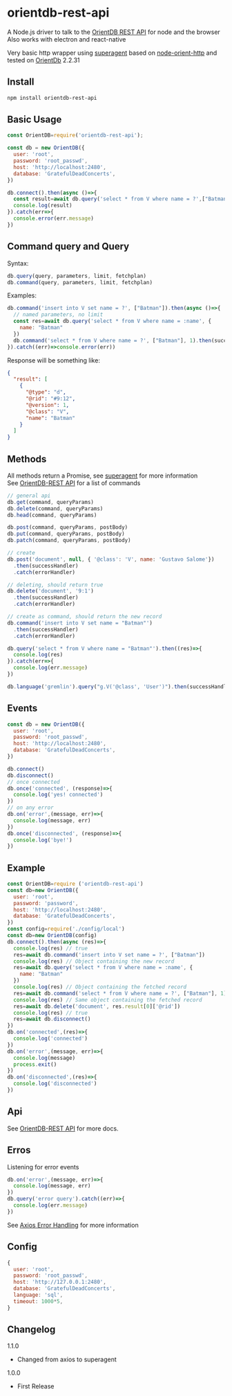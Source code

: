 orientdb-rest-api
==================

A Node.js driver to talk to the [OrientDB REST API](http://orientdb.com/docs/2.2.x/OrientDB-REST.html) for node and the browser
Also works with electron and react-native

Very basic http wrapper using [superagent](https://visionmedia.github.io/superagent/) based on [node-orient-http](https://github.com/Havelaer/node-orientdb-http) and tested on [OrientDb](http://www.orientdb.org/) 2.2.31

## Install

```bash
npm install orientdb-rest-api
```

## Basic Usage

```javascript
const OrientDB=require('orientdb-rest-api');

const db = new OrientDB({
  user: 'root',
  password: 'root_passwd',
  host: 'http://localhost:2480',
  database: 'GratefulDeadConcerts',
})

db.connect().then(async ()=>{
  const result=await db.query('select * from V where name = ?',["Batman"])
  console.log(result)
}).catch(err=>{
  console.error(err.message)
})
```

## Command query and Query

Syntax:
```js
db.query(query, parameters, limit, fetchplan)
db.command(query, parameters, limit, fetchplan)
```

Examples:

```javascript
db.command('insert into V set name = ?', ["Batman"]).then(async ()=>{
  // named parameters, no limit
  const res=await db.query('select * from V where name = :name', {
    name: "Batman"
  })
  db.command('select * from V where name = ?', ["Batman"], 1).then(successHandler)
}).catch((err)=>console.error(err))
```

Response will be something like:
```json
{
  "result": [
    {
      "@type": "d",
      "@rid": "#9:12",
      "@version": 1,
      "@class": "V",
      "name": "Batman"
    }
  ]
}
```

## Methods

All methods return a Promise, see [superagent](https://visionmedia.github.io/superagent/) for more information  
See [OrientDB-REST API](http://orientdb.com/docs/2.2.x/OrientDB-REST.html) for a list of commands  
```javascript
// general api
db.get(command, queryParams)
db.delete(command, queryParams)
db.head(command, queryParams)

db.post(command, queryParams, postBody)
db.put(command, queryParams, postBody)
db.patch(command, queryParams, postBody)

// create
db.post('document', null, { '@class': 'V', name: 'Gustavo Salome'})
  .then(successHandler)
  .catch(errorHandler)

// deleting, should return true
db.delete('document', '9:1')
  .then(successHandler)
  .catch(errorHandler)

// create as command, should return the new record
db.command('insert into V set name = "Batman"')
  .then(successHandler)
  .catch(errorHandler)

db.query('select * from V where name = "Batman"').then((res)=>{
  console.log(res)
}).catch(err=>{
  console.log(err.message)
})

db.language('gremlin').query("g.V('@class', 'User')").then(successHandler2).catch(errorHandler2)
```

## Events

```javascript
const db = new OrientDB({
  user: 'root',
  password: 'root_passwd',
  host: 'http://localhost:2480',
  database: 'GratefulDeadConcerts',
})

db.connect()
db.disconnect()
// once connected
db.once('connected', (response)=>{
  console.log('yes! connected')
})
// on any error
db.on('error',(message, err)=>{
  console.log(message, err)
})
db.once('disconnected', (response)=>{
  console.log('bye!')
})
```

## Example

```js
const OrientDB=require ('orientdb-rest-api')
const db=new OrientDB({
  user: 'root',
  password: 'password',
  host: 'http://localhost:2480',
  database: 'GratefulDeadConcerts',
})
const config=require('./config/local')
const db=new OrientDB(config)
db.connect().then(async (res)=>{
  console.log(res) // true
  res=await db.command('insert into V set name = ?', ["Batman"])
  console.log(res) // Object containing the new record
  res=await db.query('select * from V where name = :name', {
    name: "Batman"
  })
  console.log(res) // Object containing the fetched record
  res=await db.command('select * from V where name = ?', ["Batman"], 1)
  console.log(res) // Same object containing the fetched record
  res=await db.delete('document', res.result[0]['@rid'])
  console.log(res) // true
  res=await db.disconnect()
})
db.on('connected',(res)=>{
  console.log('connected')
})
db.on('error',(message, err)=>{
  console.log(message)
  process.exit()
})
db.on('disconnected',(res)=>{
  console.log('disconnected')
})

```

## Api

See [OrientDB-REST API](http://orientdb.com/docs/2.2.x/OrientDB-REST.html) for more docs.

## Erros

Listening for error events
```js
db.on('error',(message, err)=>{
  console.log(message, err)
})
db.query('error query').catch((err)=>{
  console.log(err.message)
})
```
See [Axios Error Handling](https://visionmedia.github.io/superagent/#error-handling) for more information

## Config

```javascript
{
  user: 'root',
  password: 'root_passwd',
  host: 'http://127.0.0.1:2480',
  database: 'GratefulDeadConcerts',
  language: 'sql',
  timeout: 1000*5,
}
```

## Changelog
1.1.0

* Changed from axios to superagent

1.0.0

* First Release
